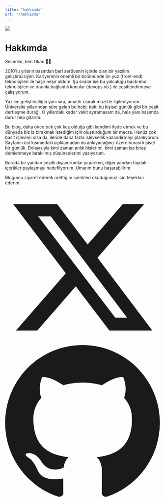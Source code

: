 ```yaml
---
title: "hakkımda"
url: "/hakkimda"
---
```


<div class="max-w-2xl mx-auto px-4">
    <div
        class="relative z-10 overflow-hidden rounded-xl bg-white/90 backdrop-blur-md border border-slate-200/80 p-8 mb-10">
        <div class="flex flex-col md:flex-row md:items-start gap-8 mb-8 relative">
            <div class="shrink-0 mx-auto md:mx-0">
                <div class="relative w-32 h-32 rounded-xl overflow-hidden shadow-md">
                    <div
                        class="absolute inset-0 bg-gradient-to-br from-blue-500/10 via-indigo-500/10 to-purple-500/10 z-10">
                    </div>
                    <img class="object-cover group-hover/brand:scale-105 transition-transform duration-300" src="/images/about_me.jpg" />
                </div>
            </div>
            <div>
                <div class="flex items-center mb-2">
                    <h1 class="text-2xl font-semibold text-slate-800">
                        Hakkımda
                    </h1>
                </div>
                <div class="prose prose-slate max-w-none">
                    <p class="text-lg leading-relaxed text-slate-700 font-medium mb-4">
                        Selamlar, ben Okan 👋🏻
                    </p>
                </div>
            </div>
        </div>
        <article class="prose prose-slate max-w-none">
            <div class="text-slate-600 space-y-4">
                <p>
                    2010&apos;lu yılların başından beri serüvenin içinde olan bir yazılım geliştiricisiyim.
                    Kariyerimin önemli bir bölümünde ön yüz (front-end) teknolojileri ile haşır neşir oldum.
                    Şu sıralar ise bu yolculuğu back-end teknolojileri ve onunla bağlantılı konular (devops vb.) ile
                    çeşitlendirmeye çalışıyorum.
                </p>
                <p>
                    Yazılım geliştiriciliğin yanı sıra, amatör olarak müzikle ilgileniyorum. Üniversite yıllarından süre
                    gelen bu hobi;
                    tıpkı bu kişisel günlük gibi bir çeşit dertleşme durağı. O yıllardaki kadar vakit ayıramasam da,
                    hala yanı başımda durur hep gitarım.
                </p>
                <p>
                    Bu blog, daha önce pek çok kez olduğu gibi kendimi ifade etmek ve bu dünyada biz iz bırakmak
                    istediğim için oluşturduğum bir mecra.
                    Henüz çok basit işlevleri olsa da, ileride daha fazla işlevsellik kazandırmayı planlıyorum. Sayfanın
                    üst kısmındaki açıklamadan da anlayacağınız üzere
                    burası kişisel bir günlük. Dolayısıyla kimi zaman anlık hislerimi, kimi zaman ise biraz demlenmeye
                    bırakılmış düşüncelerimi yazıyorum.
                </p>
                <p>
                    Burada bir yandan çeşitli dışavurumlar yaparken, diğer yandan faydalı içerikler paylaşmayı
                    hedefliyorum. Umarım bunu başarabilirim.
                </p>
                <p>
                    Blogumu ziyaret ederek ürettiğim içerikleri okuduğunuz için teşekkür ederim.
                </p>
            </div>
        </article>
        <div class="mt-8 pt-6 border-t border-slate-200/60">
            <div class="flex justify-center space-x-6">
                <a href="https://x.com/okanvurdu" target="_blank" rel="noopener noreferrer"
                    class="text-slate-500 hover:text-slate-800 transition-colors" aria-label="X (Twitter) Profili">
                    <svg class="w-5 h-5" fill="currentColor" viewBox="0 0 24 24">
                        <path
                            d="M18.244 2.25h3.308l-7.227 8.26 8.502 11.24H16.17l-5.214-6.817L4.99 21.75H1.68l7.73-8.835L1.254 2.25H8.08l4.713 6.231zm-1.161 17.52h1.833L7.084 4.126H5.117z" />
                    </svg>
                </a>
                <a href="https://github.com/okan" target="_blank" rel="noopener noreferrer"
                    class="text-slate-500 hover:text-slate-800 transition-colors" aria-label="GitHub Profili">
                    <svg class="w-5 h-5" fill="currentColor" viewBox="0 0 24 24">
                        <path
                            d="M12 0C5.37 0 0 5.37 0 12c0 5.31 3.435 9.795 8.205 11.385.6.105.825-.255.825-.57 0-.285-.015-1.23-.015-2.235-3.015.555-3.795-.735-4.035-1.41-.135-.345-.72-1.41-1.23-1.695-.42-.225-1.02-.78-.015-.795.945-.015 1.62.87 1.845 1.23 1.08 1.815 2.805 1.305 3.495.99.105-.78.42-1.305.765-1.605-2.67-.3-5.46-1.335-5.46-5.925 0-1.305.465-2.385 1.23-3.225-.12-.3-.54-1.53.12-3.18 0 0 1.005-.315 3.3 1.23.96-.27 1.98-.405 3-.405s2.04.135 3 .405c2.295-1.56 3.3-1.23 3.3-1.23.66 1.65.24 2.88.12 3.18.765.84 1.23 1.905 1.23 3.225 0 4.605-2.805 5.625-5.475 5.925.435.375.81 1.095.81 2.22 0 1.605-.015 2.895-.015 3.3 0 .315.225.69.825.57A12.02 12.02 0 0024 12c0-6.63-5.37-12-12-12z" />
                    </svg>
                </a>
            </div>
        </div>
    </div>
    <div
        class="absolute top-0 right-0 -z-10 w-full h-[25rem] opacity-40 bg-gradient-to-b from-indigo-50 via-blue-50/50 to-transparent">
    </div>
</div>
